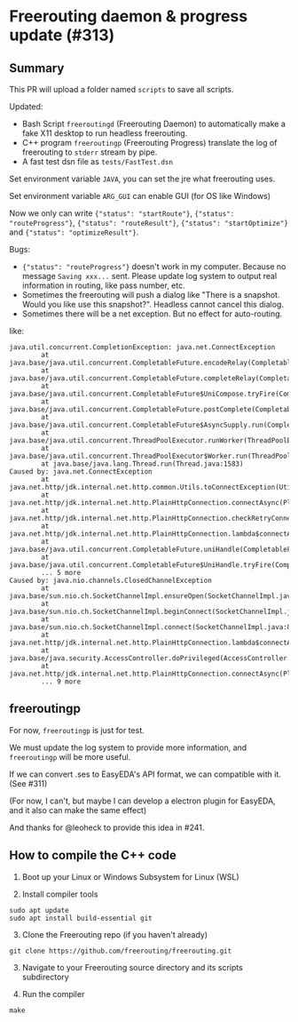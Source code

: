 # Freerouting daemon & progress update (#313)

## Summary

This PR will upload a folder named `scripts` to save all scripts.

Updated:

- Bash Script `freeroutingd` (Freerouting Daemon) to automatically make a fake X11 desktop to run headless freerouting.
- C++ program `freeroutingp` (Freerouting Progress) translate the log of freerouting to `stderr` stream by pipe.
- A fast test dsn file as `tests/FastTest.dsn`

Set environment variable `JAVA`, you can set the jre what freerouting uses.

Set environment variable `ARG_GUI` can enable GUI (for OS like Windows)

Now we only can write `{"status": "startRoute"}`, `{"status": "routeProgress"}`, `{"status": "routeResult"}`, `{"status": "startOptimize"}` and `{"status": "optimizeResult"}`.

Bugs:

- `{"status": "routeProgress"}` doesn't work in my computer. Because no message `Saving xxx...` sent. Please update log system to output real information in routing, like pass number, etc.
- Sometimes the freerouting will push a dialog like "There is a snapshot. Would you like use this snapshot?". Headless cannot cancel this dialog.
- Sometimes there will be a net exception. But no effect for auto-routing.

like:

```
java.util.concurrent.CompletionException: java.net.ConnectException
        at java.base/java.util.concurrent.CompletableFuture.encodeRelay(CompletableFuture.java:368)
        at java.base/java.util.concurrent.CompletableFuture.completeRelay(CompletableFuture.java:377)
        at java.base/java.util.concurrent.CompletableFuture$UniCompose.tryFire(CompletableFuture.java:1152)
        at java.base/java.util.concurrent.CompletableFuture.postComplete(CompletableFuture.java:510)
        at java.base/java.util.concurrent.CompletableFuture$AsyncSupply.run(CompletableFuture.java:1773)
        at java.base/java.util.concurrent.ThreadPoolExecutor.runWorker(ThreadPoolExecutor.java:1144)
        at java.base/java.util.concurrent.ThreadPoolExecutor$Worker.run(ThreadPoolExecutor.java:642)
        at java.base/java.lang.Thread.run(Thread.java:1583)
Caused by: java.net.ConnectException
        at java.net.http/jdk.internal.net.http.common.Utils.toConnectException(Utils.java:1028)
        at java.net.http/jdk.internal.net.http.PlainHttpConnection.connectAsync(PlainHttpConnection.java:227)
        at java.net.http/jdk.internal.net.http.PlainHttpConnection.checkRetryConnect(PlainHttpConnection.java:280)
        at java.net.http/jdk.internal.net.http.PlainHttpConnection.lambda$connectAsync$2(PlainHttpConnection.java:238)
        at java.base/java.util.concurrent.CompletableFuture.uniHandle(CompletableFuture.java:934)
        at java.base/java.util.concurrent.CompletableFuture$UniHandle.tryFire(CompletableFuture.java:911)
        ... 5 more
Caused by: java.nio.channels.ClosedChannelException
        at java.base/sun.nio.ch.SocketChannelImpl.ensureOpen(SocketChannelImpl.java:202)
        at java.base/sun.nio.ch.SocketChannelImpl.beginConnect(SocketChannelImpl.java:786)
        at java.base/sun.nio.ch.SocketChannelImpl.connect(SocketChannelImpl.java:874)
        at java.net.http/jdk.internal.net.http.PlainHttpConnection.lambda$connectAsync$1(PlainHttpConnection.java:210)
        at java.base/java.security.AccessController.doPrivileged(AccessController.java:571)
        at java.net.http/jdk.internal.net.http.PlainHttpConnection.connectAsync(PlainHttpConnection.java:212)
        ... 9 more
```

## freeroutingp

For now, `freeroutingp` is just for test. 

We must update the log system to provide more information, and `freeroutingp` will be more useful.

If we can convert .ses to EasyEDA's API format, we can compatible with it. (See #311)

(For now, I can't, but maybe I can develop a electron plugin for EasyEDA, and it also can make the same effect)

And thanks for @leoheck to provide this idea in #241.


## How to compile the C++ code

1. Boot up your Linux or Windows Subsystem for Linux (WSL)

2. Install compiler tools

```
sudo apt update
sudo apt install build-essential git
```

3. Clone the Freerouting repo (if you haven't already)

```
git clone https://github.com/freerouting/freerouting.git
```

3. Navigate to your Freerouting source directory and its scripts subdirectory

4. Run the compiler

```
make
```

